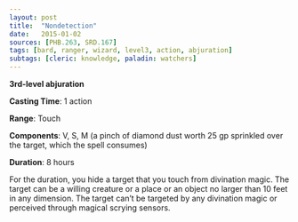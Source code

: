 ```yaml
---
layout: post
title:  "Nondetection"
date:   2015-01-02
sources: [PHB.263, SRD.167]
tags: [bard, ranger, wizard, level3, action, abjuration]
subtags: [cleric: knowledge, paladin: watchers]
---
```


**3rd-level abjuration**

**Casting Time**: 1 action

**Range**: Touch

**Components**: V, S, M (a pinch of diamond dust worth 25 gp sprinkled over the target, which the spell consumes)

**Duration**: 8 hours

For the duration, you hide a target that you touch from divination magic. The target can be a willing creature or a place or an object no larger than 10 feet in any dimension. The target can’t be targeted by any divination magic or perceived through magical scrying sensors.
